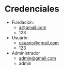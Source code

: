# Credenciales
* Fundación: 
    * a@gmail.com  
    * 123
* Usuario: 
    * usuario@gmail.com
    * 123
* Administrador
    * admin@gmail.com
    * admin